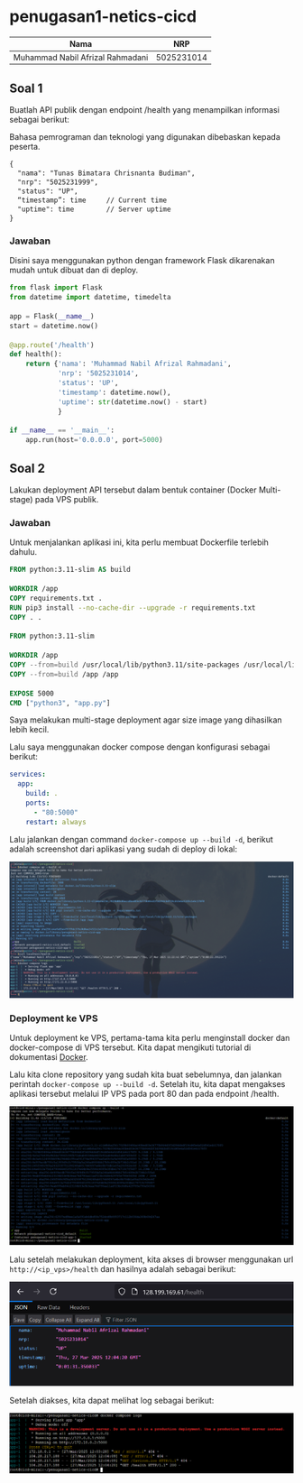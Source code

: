 # penugasan1-netics-cicd

|               Nama               |    NRP     |
| :------------------------------: | :--------: |
| Muhammad Nabil Afrizal Rahmadani | 5025231014 |

## Soal 1
Buatlah API publik dengan endpoint /health yang menampilkan informasi sebagai berikut:

Bahasa pemrograman dan teknologi yang digunakan dibebaskan kepada peserta.

```
{
  "nama": "Tunas Bimatara Chrisnanta Budiman",
  "nrp": "5025231999",
  "status": "UP",
  “timestamp”: time	    // Current time
  "uptime": time		// Server uptime
}
```

### Jawaban
Disini saya menggunakan python dengan framework Flask dikarenakan mudah untuk dibuat dan di deploy.

```py
from flask import Flask
from datetime import datetime, timedelta

app = Flask(__name__)
start = datetime.now()

@app.route('/health')
def health():
    return {'nama': 'Muhammad Nabil Afrizal Rahmadani',
            'nrp': '5025231014',
            'status': 'UP',
            'timestamp': datetime.now(),
            'uptime': str(datetime.now() - start)
            }

if __name__ == '__main__':
    app.run(host='0.0.0.0', port=5000)
```

## Soal 2
Lakukan deployment API tersebut dalam bentuk container (Docker Multi-stage) pada VPS publik.

### Jawaban
Untuk menjalankan aplikasi ini, kita perlu membuat Dockerfile terlebih dahulu.

```Dockerfile
FROM python:3.11-slim AS build

WORKDIR /app
COPY requirements.txt .
RUN pip3 install --no-cache-dir --upgrade -r requirements.txt
COPY . .

FROM python:3.11-slim

WORKDIR /app
COPY --from=build /usr/local/lib/python3.11/site-packages /usr/local/lib/python3.11/site-packages
COPY --from=build /app /app

EXPOSE 5000
CMD ["python3", "app.py"]
```

Saya melakukan multi-stage deployment agar size image yang dihasilkan lebih kecil.

Lalu saya menggunakan docker compose dengan konfigurasi sebagai berikut:

```yml
services:
  app:
    build: .
    ports:
      - "80:5000"
    restart: always
```

Lalu jalankan dengan command `docker-compose up --build -d`, berikut adalah screenshot dari aplikasi yang sudah di deploy di lokal:

![local deploy](media/deploy_local.png)

### Deployment ke VPS

Untuk deployment ke VPS, pertama-tama kita perlu menginstall docker dan docker-compose di VPS tersebut. Kita dapat mengikuti tutorial di dokumentasi [Docker](https://docs.docker.com/engine/install/ubuntu/).

Lalu kita clone repository yang sudah kita buat sebelumnya, dan jalankan perintah `docker-compose up --build -d`. Setelah itu, kita dapat mengakses aplikasi tersebut melalui IP VPS pada port 80 dan pada endpoint /health.

![vps deploy](media/deploy_on_vps.png)

Lalu setelah melakukan deployment, kita akses di browser menggunakan url `http://<ip_vps>/health` dan hasilnya adalah sebagai berikut:

![get health](media/get_from_browser.png)

Setelah diakses, kita dapat melihat log sebagai berikut:

![log](media/log_on_vps.png)